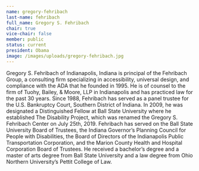 ```yaml
---
name: gregory-fehribach
last-name: fehribach
full_name: Gregory S. Fehribach
chair: true
vice-chair: false
member: public
status: current
president: Obama
image: /images/uploads/gregory-fehribach.jpg
---
```


  Gregory S. Fehribach of Indianapolis, Indiana is principal of the Fehribach
  Group, a consulting firm specializing in accessibility, universal design, and
  compliance with the ADA that he founded in 1995. He is of counsel to the firm
  of Tuohy, Bailey, & Moore, LLP in Indianapolis and has practiced law for the
  past 30 years. Since 1988, Fehribach has served as a panel trustee for the
  U.S. Bankruptcy Court, Southern District of Indiana. In 2009, he was
  designated a Distinguished Fellow at Ball State University where he
  established The Disability Project, which was renamed the Gregory S. Fehribach
  Center on July 25th, 2019. Fehribach has served on the Ball State University
  Board of Trustees, the Indiana Governor’s Planning Council for People with
  Disabilities, the Board of Directors of the Indianapolis Public Transportation
  Corporation, and the Marion County Health and Hospital Corporation Board of
  Trustees. He received a bachelor’s degree and a master of arts degree from
  Ball State University and a law degree from Ohio Northern University’s Pettit
  College of Law.


